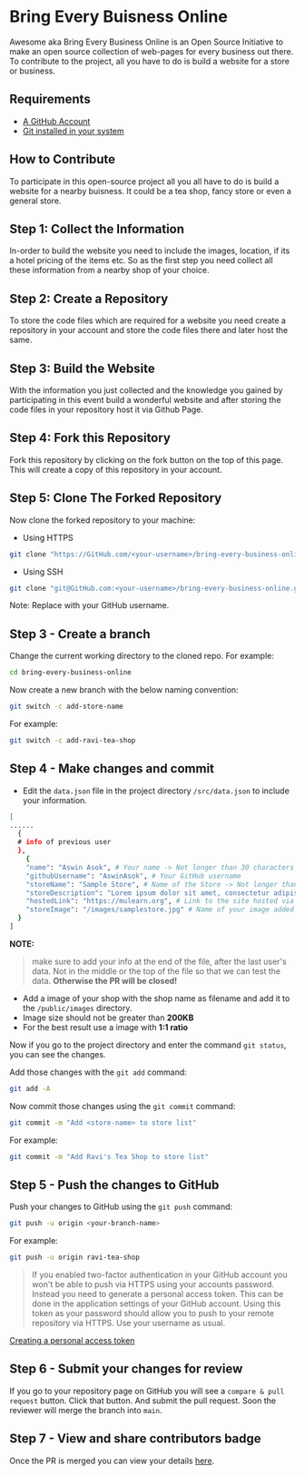 # Bring Every Buisness Online

Awesome aka Bring Every Business Online is an Open Source Initiative to make an open source collection of web-pages for every business out there. To contribute to the project, all you have to do is build a website for a store or business.

## Requirements

- [A GitHub Account](https://GitHub.com)
- [Git installed in your system](https://docs.GitHub.com/en/get-started/quickstart/set-up-git)

## How to Contribute

To participate in this open-source project all you all have to do is build a website for a nearby buisness. It could be a tea shop, fancy store or even a general store.

## Step 1: Collect the Information

In-order to build the website you need to include the images, location, if its a hotel pricing of the items etc. So as the first step you need collect all these information from a nearby shop of your choice.

## Step 2: Create a Repository

To store the code files which are required for a website you need create a repository in your account and store the code files there and later host the same.

## Step 3: Build the Website

With the information you just collected and the knowledge you gained by participating in this event build a wonderful website and after storing the code files in your repository host it via Github Page.

## Step 4: Fork this Repository

Fork this repository by clicking on the fork button on the top of this page. This will create a copy of this repository in your account.

## Step 5: Clone The Forked Repository

Now clone the forked repository to your machine:

- Using HTTPS

```sh
git clone "https://GitHub.com/<your-username>/bring-every-business-online.git"
```

- Using SSH

```sh
git clone "git@GitHub.com:<your-username>/bring-every-business-online.git"
```

Note: Replace with your GitHub username.

## Step 3 - Create a branch

Change the current working directory to the cloned repo.
For example:

```sh
cd bring-every-business-online
```

Now create a new branch with the below naming convention:

```sh
git switch -c add-store-name
```

For example:

```sh
git switch -c add-ravi-tea-shop
```

## Step 4 - Make changes and commit

- Edit the `data.json` file in the project directory `/src/data.json` to include your information.

```sh
[
......
  {
  # info of previous user
  },
    {
    "name": "Aswin Asok", # Your name -> Not longer than 30 characters
    "githubUsername": "AswinAsok", # Your GitHub username
    "storeName": "Sample Store", # Name of the Store -> Not longer than 30 characters
    "storeDescription": "Lorem ipsum dolor sit amet, consectetur adipiscing elit. Suspendisse condimentum finibus urna, sed ultricies magna.", # Description about the store
    "hostedLink": "https://mulearn.org", # Link to the site hosted via GitHub Pages.
    "storeImage": "/images/samplestore.jpg" # Name of your image added in the /images directory -> Image size not greater than 200KB
  }
]
```

**NOTE:**

> make sure to add your info at the end of the file, after the last user's data. Not in the middle or the top of the file so that we can test the data.
> **Otherwise the PR will be closed!**

- Add a image of your shop with the shop name as filename and add it to the `/public/images` directory.
- Image size should not be greater than **200KB**
- For the best result use a image with **1:1 ratio**

Now if you go to the project directory and enter the command `git status`, you can see the changes.

Add those changes with the `git add` command:

```sh
git add -A
```

Now commit those changes using the `git commit` command:

```sh
git commit -m "Add <store-name> to store list"
```

For example:

```sh
git commit -m "Add Ravi's Tea Shop to store list"
```

## Step 5 - Push the changes to GitHub

Push your changes to GitHub using the `git push` command:

```sh
git push -u origin <your-branch-name>
```

For example:

```sh
git push -u origin ravi-tea-shop
```

> If you enabled two-factor authentication in your GitHub account you won't be able to push via HTTPS using your accounts password. Instead you need to generate a personal access token. This can be done in the application settings of your GitHub account. Using this token as your password should allow you to push to your remote repository via HTTPS. Use your username as usual.

[Creating a personal access token](https://docs.github.com/en/authentication/keeping-your-account-and-data-secure/creating-a-personal-access-token)

## Step 6 - Submit your changes for review

If you go to your repository page on GitHub you will see a `compare & pull request` button. Click that button.
And submit the pull request.
Soon the reviewer will merge the branch into `main`.

## Step 7 - View and share contributors badge

Once the PR is merged you can view your details [here](hhttps://awesome.mulearn.org/).
